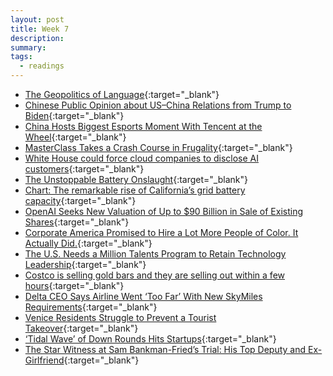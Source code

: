 ```yaml
---
layout: post
title: Week 7
description:
summary:
tags:
  - readings
---
```


- [The Geopolitics of Language](https://read.pourteaux.xyz/p/the-geopolitics-of-language?utm_source=post-email-title&publication_id=395507&post_id=137360196&utm_campaign=email-post-title&isFreemail=true&r=m517w&utm_medium=email){:target="\_blank"}
- [Chinese Public Opinion about US–China Relations from Trump to Biden](https://academic.oup.com/cjip/article/15/1/27/6548121?login=false){:target="\_blank"}
- [China Hosts Biggest Esports Moment With Tencent at the Wheel](https://www.bloomberg.com/news/articles/2023-09-24/asian-games-2023-china-fires-up-post-covid-comeback-with-esports?accessToken=eyJhbGciOiJIUzI1NiIsInR5cCI6IkpXVCJ9.eyJzb3VyY2UiOiJTdWJzY3JpYmVyR2lmdGVkQXJ0aWNsZSIsImlhdCI6MTY5NTYwMzgxNiwiZXhwIjoxNjk2MjA4NjE2LCJhcnRpY2xlSWQiOiJTMFg2SUtUMEFGQjQwMSIsImJjb25uZWN0SWQiOiJCNTJEODQ3N0Q1QzU0MTg0OUYwNDAyMTk1N0RGQkVBMSJ9.yAIsApfZ_hREL982VLQb-N_WIgFh8yJ31jqyDm5Z8YE){:target="\_blank"}
- [MasterClass Takes a Crash Course in Frugality](https://www.theinformation.com/articles/masterclass-takes-a-crash-course-in-frugality){:target="\_blank"}
- [White House could force cloud companies to disclose AI customers](https://www.semafor.com/article/09/22/2023/white-house-could-force-cloud-companies-to-disclose-ai-customers){:target="\_blank"}
- [The Unstoppable Battery Onslaught](https://caseyhandmer.wordpress.com/2021/05/20/the-unstoppable-battery-cavalcade/){:target="\_blank"}
- [Chart: The remarkable rise of California’s grid battery capacity](https://www.canarymedia.com/articles/batteries/chart-the-remarkable-rise-of-californias-grid-battery-capacity){:target="\_blank"}
- [OpenAI Seeks New Valuation of Up to $90 Billion in Sale of Existing Shares](https://www.wsj.com/tech/ai/openai-seeks-new-valuation-of-up-to-90-billion-in-sale-of-existing-shares-ed6229e0){:target="\_blank"}
- [Corporate America Promised to Hire a Lot More People of Color. It Actually Did.](https://www.bloomberg.com/graphics/2023-black-lives-matter-equal-opportunity-corporate-diversity/){:target="\_blank"}
- [The U.S. Needs a Million Talents Program to Retain Technology Leadership](https://foreignpolicy.com/2022/07/16/immigration-us-technology-companies-work-visas-china-talent-competition-universities/){:target="\_blank"}
- [Costco is selling gold bars and they are selling out within a few hours](https://www.cnbc.com/2023/09/27/costco-is-selling-gold-bars-and-they-are-selling-out-within-a-few-hours.html){:target="\_blank"}
- [Delta CEO Says Airline Went ‘Too Far’ With New SkyMiles Requirements](https://www.wsj.com/lifestyle/travel/delta-skymiles-loyalty-program-changes-22be2bfe){:target="\_blank"}
- [Venice Residents Struggle to Prevent a Tourist Takeover](https://www.wsj.com/story/venice-residents-struggle-to-prevent-a-tourist-takeover-f3dd1a8c){:target="\_blank"}
- [‘Tidal Wave’ of Down Rounds Hits Startups](https://www.theinformation.com/articles/tidal-wave-of-down-rounds-hits-startups?utm_campaign=Editorial&utm_content=Article%2CArchival+Project&utm_medium=organic_social&utm_source=twitter){:target="\_blank"}
- [The Star Witness at Sam Bankman-Fried’s Trial: His Top Deputy and Ex-Girlfriend](https://www.wsj.com/finance/currencies/sam-bankman-fried-caroline-ellison-ftx-1f3cb161){:target="\_blank"}
